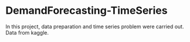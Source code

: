 # DemandForecasting-TimeSeries

In this project, data preparation and time series problem were carried out. Data from kaggle.
